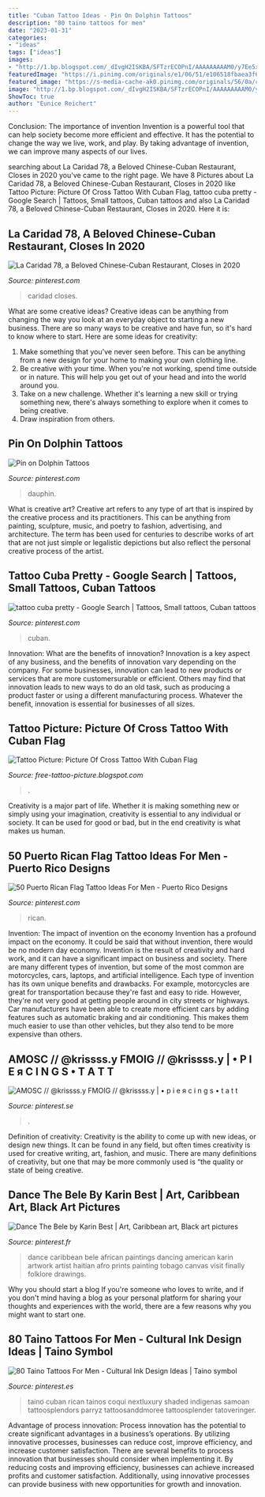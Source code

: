 ```yaml
---
title: "Cuban Tattoo Ideas - Pin On Dolphin Tattoos"
description: "80 taino tattoos for men"
date: "2023-01-31"
categories:
- "ideas"
tags: ["ideas"]
images:
- "http://1.bp.blogspot.com/_dIvgH2ISKBA/SFTzrECOPnI/AAAAAAAAAM0/y7Ee5xFxhuc/w1200-h630-p-k-no-nu/DSC05935.JPG"
featuredImage: "https://i.pinimg.com/originals/e1/06/51/e106518fbaea3f6d6ae81676709cd187.jpg"
featured_image: "https://s-media-cache-ak0.pinimg.com/originals/56/0a/c2/560ac2672993550b56d16cf4be2d419e.jpg"
image: "http://1.bp.blogspot.com/_dIvgH2ISKBA/SFTzrECOPnI/AAAAAAAAAM0/y7Ee5xFxhuc/w1200-h630-p-k-no-nu/DSC05935.JPG"
ShowToc: true
author: "Eunice Reichert"
---
```



Conclusion: The importance of invention
Invention is a powerful tool that can help society become more efficient and effective. It has the potential to change the way we live, work, and play. By taking advantage of invention, we can improve many aspects of our lives.

	

		
searching about La Caridad 78, a Beloved Chinese-Cuban Restaurant, Closes in 2020 you've came to the right page. We have 8 Pictures about La Caridad 78, a Beloved Chinese-Cuban Restaurant, Closes in 2020 like Tattoo Picture: Picture Of Cross Tattoo With Cuban Flag, tattoo cuba pretty - Google Search | Tattoos, Small tattoos, Cuban tattoos and also La Caridad 78, a Beloved Chinese-Cuban Restaurant, Closes in 2020. Here it is:
		
    
## La Caridad 78, A Beloved Chinese-Cuban Restaurant, Closes In 2020

<img loading=lazy src="https://i.pinimg.com/originals/ef/86/cb/ef86cb3cb75a62d1e49feb1e2f1d1183.jpg" onerror="this.onerror=null;this.src='https://tse1.mm.bing.net/th?id=OIP.IMOuwg8Y3ngcgzWWFQ2itwHaE8&amp;pid=15.1';" alt="La Caridad 78, a Beloved Chinese-Cuban Restaurant, Closes in 2020">

_Source: pinterest.com_

>caridad closes. 

	

What are some creative ideas?
Creative ideas can be anything from changing the way you look at an everyday object to starting a new business. There are so many ways to be creative and have fun, so it's hard to know where to start. Here are some ideas for creativity: 
1. Make something that you've never seen before. This can be anything from a new design for your home to making your own clothing line. 
2. Be creative with your time. When you're not working, spend time outside or in nature. This will help you get out of your head and into the world around you. 
3. Take on a new challenge. Whether it's learning a new skill or trying something new, there's always something to explore when it comes to being creative. 
4. Draw inspiration from others.

    
## Pin On Dolphin Tattoos

<img loading=lazy src="https://i.pinimg.com/736x/2f/a3/7a/2fa37ac1b4c32084821af9f914da3858--dolphins-tattoo-cover-up-tattoos.jpg" onerror="this.onerror=null;this.src='https://tse4.mm.bing.net/th?id=OIP.cuYF2RSoAk571-VlZQzyYgHaFP&amp;pid=15.1';" alt="Pin on Dolphin Tattoos">

_Source: pinterest.com_

>dauphin. 

	

What is creative art?
Creative art refers to any type of art that is inspired by the creative process and its practitioners. This can be anything from painting, sculpture, music, and poetry to fashion, advertising, and architecture. The term has been used for centuries to describe works of art that are not just simple or legalistic depictions but also reflect the personal creative process of the artist.

    
## Tattoo Cuba Pretty - Google Search | Tattoos, Small Tattoos, Cuban Tattoos

<img loading=lazy src="https://i.pinimg.com/736x/1a/27/05/1a2705d6734c84c1e49e4c0fe58d07d6.jpg" onerror="this.onerror=null;this.src='https://tse3.mm.bing.net/th?id=OIP.PO7jhhST1dD0pd5RkK-4CgHaHa&amp;pid=15.1';" alt="tattoo cuba pretty - Google Search | Tattoos, Small tattoos, Cuban tattoos">

_Source: pinterest.com_

>cuban. 

	

Innovation: What are the benefits of innovation?
Innovation is a key aspect of any business, and the benefits of innovation vary depending on the company. For some businesses, innovation can lead to new products or services that are more customersurable or efficient. Others may find that innovation leads to new ways to do an old task, such as producing a product faster or using a different manufacturing process. Whatever the benefit, innovation is essential for businesses of all sizes.

    
## Tattoo Picture: Picture Of Cross Tattoo With Cuban Flag

<img loading=lazy src="http://1.bp.blogspot.com/_dIvgH2ISKBA/SFTzrECOPnI/AAAAAAAAAM0/y7Ee5xFxhuc/w1200-h630-p-k-no-nu/DSC05935.JPG" onerror="this.onerror=null;this.src='https://tse3.mm.bing.net/th?id=OIP.6eLbEblF7Z481BSe_KfAZwHaFD&amp;pid=15.1';" alt="Tattoo Picture: Picture Of Cross Tattoo With Cuban Flag">

_Source: free-tattoo-picture.blogspot.com_

>. 

	

Creativity is a major part of life. Whether it is making something new or simply using your imagination, creativity is essential to any individual or society. It can be used for good or bad, but in the end creativity is what makes us human.

    
## 50 Puerto Rican Flag Tattoo Ideas For Men - Puerto Rico Designs

<img loading=lazy src="https://i.pinimg.com/736x/4d/72/3d/4d723d655b817102823105d6f83728ae.jpg" onerror="this.onerror=null;this.src='https://tse2.mm.bing.net/th?id=OIP.r4i4Wn8CWMfWcCRwL5gekwHaHa&amp;pid=15.1';" alt="50 Puerto Rican Flag Tattoo Ideas For Men - Puerto Rico Designs">

_Source: pinterest.com_

>rican. 

	

Invention: The impact of invention on the economy
Invention has a profound impact on the economy. It could be said that without invention, there would be no modern day economy. Invention is the result of creativity and hard work, and it can have a significant impact on business and society. There are many different types of invention, but some of the most common are motorcycles, cars, laptops, and artificial intelligence. Each type of invention has its own unique benefits and drawbacks. For example, motorcycles are great for transportation because they're fast and easy to ride. However, they're not very good at getting people around in city streets or highways. Car manufacturers have been able to create more efficient cars by adding features such as automatic braking and air conditioning. This makes them much easier to use than other vehicles, but they also tend to be more expensive than others.

    
## AMOSC // @krissss.y FMOIG // @krissss.y | • P I E я C I N G S • T A T T

<img loading=lazy src="https://s-media-cache-ak0.pinimg.com/originals/56/0a/c2/560ac2672993550b56d16cf4be2d419e.jpg" onerror="this.onerror=null;this.src='https://tse1.mm.bing.net/th?id=OIP.IAwvzHxx2iLn9GsijK6s9QHaIM&amp;pid=15.1';" alt="AMOSC // @krissss.y FMOIG // @krissss.y | • p i e я c i n g s • t a t t">

_Source: pinterest.se_

>. 

	

Definition of creativity:
Creativity is the ability to come up with new ideas, or design new things. It can be found in any field, but often times creativity is used for creative writing, art, fashion, and music. There are many definitions of creativity, but one that may be more commonly used is “the quality or state of being creative.

    
## Dance The Bele By Karin Best | Art, Caribbean Art, Black Art Pictures

<img loading=lazy src="https://i.pinimg.com/originals/e1/06/51/e106518fbaea3f6d6ae81676709cd187.jpg" onerror="this.onerror=null;this.src='https://tse1.mm.bing.net/th?id=OIP.CCRVQGNd5ELIY82E2ZZbdAHaJ4&amp;pid=15.1';" alt="Dance The Bele by Karin Best | Art, Caribbean art, Black art pictures">

_Source: pinterest.fr_

>dance caribbean bele african paintings dancing american karin artwork artist haitian afro prints painting tobago canvas visit finally folklore drawings. 

	

Why you should start a blog
If you're someone who loves to write, and if you don't mind having a blog as your personal platform for sharing your thoughts and experiences with the world, there are a few reasons why you might want to start one.

    
## 80 Taino Tattoos For Men - Cultural Ink Design Ideas | Taino Symbol

<img loading=lazy src="https://i.pinimg.com/736x/ac/4a/fd/ac4afdea0e76bbe6bfb06ceb426778e0.jpg?b=t" onerror="this.onerror=null;this.src='https://tse3.mm.bing.net/th?id=OIP.4MclhqMdnEk85bLrUBqLkwHaHa&amp;pid=15.1';" alt="80 Taino Tattoos For Men - Cultural Ink Design Ideas | Taino symbol">

_Source: pinterest.es_

>taino cuban rican tainos coqui nextluxury shaded indigenas samoan tattoosplendors parryz tattoosanddmoree tattoosplender tatoveringer. 

	

Advantage of process innovation:
Process innovation has the potential to create significant advantages in a business’s operations. By utilizing innovative processes, businesses can reduce cost, improve efficiency, and increase customer satisfaction.
There are several benefits to process innovation that businesses should consider when implementing it. By reducing costs and improving efficiency, businesses can achieve increased profits and customer satisfaction. Additionally, using innovative processes can provide business with new opportunities for growth and innovation.

